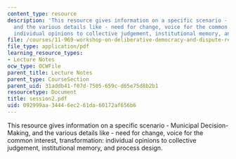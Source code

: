 ```yaml
---
content_type: resource
description: 'This resource gives information on a specific scenario - Municipal Decision-Making,
  and the various details like - need for change, voice for the common interest, transformation:
  individual opinions to collective judgement, institutional memory, and process design.'
file: /courses/11-969-workshop-on-deliberative-democracy-and-dispute-resolution-summer-2005/092999aa34446ec261da60172af656b6_session2.pdf
file_type: application/pdf
learning_resource_types:
- Lecture Notes
ocw_type: OCWFile
parent_title: Lecture Notes
parent_type: CourseSection
parent_uid: 31addb41-f07d-7505-659c-d65e75d8b2b1
resourcetype: Document
title: session2.pdf
uid: 092999aa-3444-6ec2-61da-60172af656b6
---
```

This resource gives information on a specific scenario - Municipal Decision-Making, and the various details like - need for change, voice for the common interest, transformation: individual opinions to collective judgement, institutional memory, and process design.


